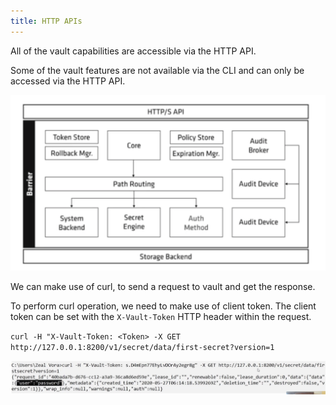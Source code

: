 ```yaml
---
title: HTTP APIs
---
```


All of the vault capabilities are accessible via the HTTP API.  

Some of the vault features are not available via the CLI and can only be accessed via the HTTP API.  

![http](./Images/http.png)

We can make use of curl, to send a request to vault and get the response.  

To perform curl operation, we need to make use of client token. The client token can be set with the `X-Vault-Token` HTTP header within the request.  

`curl -H "X-Vault-Token: <Token> -X GET http://127.0.0.1:8200/v1/secret/data/first-secret?version=1`  

![curl](./Images/curl.png)

